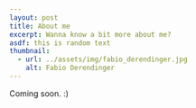 ```yaml
---
layout: post
title: About me
excerpt: Wanna know a bit more about me?
asdf: this is random text
thumbnail:
  - url: ../assets/img/fabio_derendinger.jpg
    alt: Fabio Derendinger
---
```


Coming soon. :)